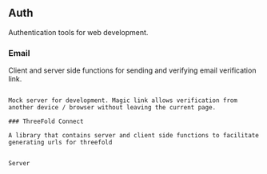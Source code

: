 ## Auth

Authentication tools for web development.

### Email

Client and server side functions for sending and verifying email verification link.

```

Mock server for development. Magic link allows verification from another device / browser without leaving the current page.

### ThreeFold Connect

A library that contains server and client side functions to facilitate generating urls for threefold


Server
```
